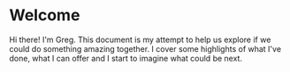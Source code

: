 # Welcome

Hi there! I'm Greg. This document is my attempt to help us explore if we could do something amazing together. I cover some highlights of what I've done, what I can offer and I start to imagine what could be next.